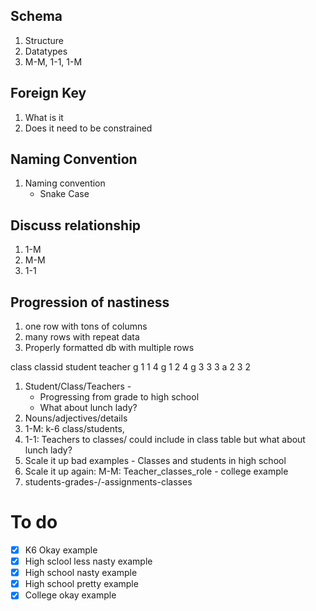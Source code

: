 ## Schema
1. Structure
1. Datatypes
1. M-M, 1-1, 1-M

## Foreign Key
1. What is it
1. Does it need to be constrained

## Naming Convention
1. Naming convention
    - Snake Case

## Discuss relationship
1. 1-M
1. M-M
1. 1-1

## Progression of nastiness
1. one row with tons of columns
1. many rows with repeat data
1. Properly formatted db with multiple rows

class   classid student teacher
g	    1	    1	    4
g	    1	    2	    4
g	    3	    3	    3
a	    2	    3	    2

1. Student/Class/Teachers - 
    - Progressing from grade to high school
    - What about lunch lady?
1. Nouns/adjectives/details
1. 1-M: k-6 class/students,
1. 1-1: Teachers to classes/ could include in class table but what about lunch lady?
1. Scale it up bad examples - Classes and students in high school
1. Scale it up again: M-M: Teacher_classes_role - college example
1. students-grades-/-assignments-classes

# To do
- [x] K6 Okay example
- [x] High sclool less nasty example
- [x] High school nasty example
- [x] High school pretty example
- [x] College okay example
